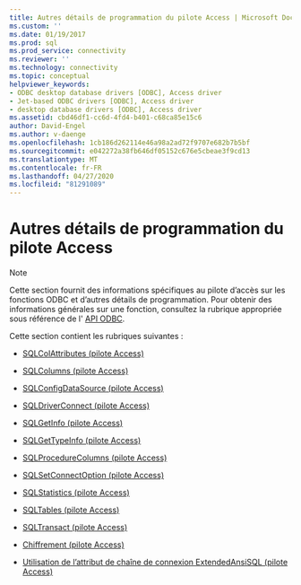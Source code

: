 ```yaml
---
title: Autres détails de programmation du pilote Access | Microsoft Docs
ms.custom: ''
ms.date: 01/19/2017
ms.prod: sql
ms.prod_service: connectivity
ms.reviewer: ''
ms.technology: connectivity
ms.topic: conceptual
helpviewer_keywords:
- ODBC desktop database drivers [ODBC], Access driver
- Jet-based ODBC drivers [ODBC], Access driver
- desktop database drivers [ODBC], Access driver
ms.assetid: cbd46df1-cc6d-4fd4-b401-c68ca85e15c6
author: David-Engel
ms.author: v-daenge
ms.openlocfilehash: 1cb186d262114e46a98a2ad72f9707e682b7b5bf
ms.sourcegitcommit: e042272a38fb646df05152c676e5cbeae3f9cd13
ms.translationtype: MT
ms.contentlocale: fr-FR
ms.lasthandoff: 04/27/2020
ms.locfileid: "81291089"
---
```

# <a name="other-access-driver-programming-details"></a>Autres détails de programmation du pilote Access
> [!NOTE]  
>  Cette section fournit des informations spécifiques au pilote d’accès sur les fonctions ODBC et d’autres détails de programmation. Pour obtenir des informations générales sur une fonction, consultez la rubrique appropriée sous référence de l' [API ODBC](../../odbc/reference/syntax/odbc-api-reference.md).  
  
 Cette section contient les rubriques suivantes :  
  
-   [SQLColAttributes (pilote Access)](../../odbc/microsoft/sqlcolattributes-access-driver.md)  
  
-   [SQLColumns (pilote Access)](../../odbc/microsoft/sqlcolumns-access-driver.md)  
  
-   [SQLConfigDataSource (pilote Access)](../../odbc/microsoft/sqlconfigdatasource-access-driver.md)  
  
-   [SQLDriverConnect (pilote Access)](../../odbc/microsoft/sqldriverconnect-access-driver.md)  
  
-   [SQLGetInfo (pilote Access)](../../odbc/microsoft/sqlgetinfo-access-driver.md)  
  
-   [SQLGetTypeInfo (pilote Access)](../../odbc/microsoft/sqlgettypeinfo-access-driver.md)  
  
-   [SQLProcedureColumns (pilote Access)](../../odbc/microsoft/sqlprocedurecolumns-access-driver.md)  
  
-   [SQLSetConnectOption (pilote Access)](../../odbc/microsoft/sqlsetconnectoption-access-driver.md)  
  
-   [SQLStatistics (pilote Access)](../../odbc/microsoft/sqlstatistics-access-driver.md)  
  
-   [SQLTables (pilote Access)](../../odbc/microsoft/sqltables-access-driver.md)  
  
-   [SQLTransact (pilote Access)](../../odbc/microsoft/sqltransact-access-driver.md)  
  
-   [Chiffrement (pilote Access)](../../odbc/microsoft/encryption-access-driver.md)  
  
-   [Utilisation de l’attribut de chaîne de connexion ExtendedAnsiSQL (pilote Access)](../../odbc/microsoft/using-the-extendedansisql-connection-string-attribute-access-driver.md)
